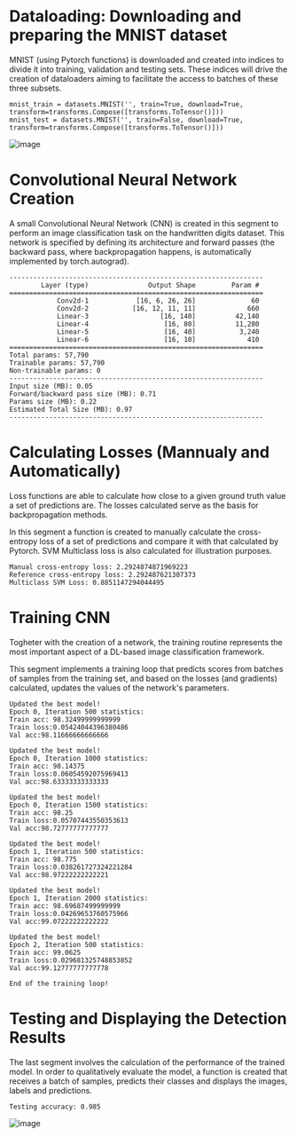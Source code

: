 # Dataloading: Downloading and preparing the MNIST dataset

MNIST (using Pytorch functions) is downloaded and created into indices to divide it into training, validation and testing sets. These indices will drive the creation of dataloaders aiming to facilitate the access to batches of these three subsets.

```
mnist_train = datasets.MNIST('', train=True, download=True, transform=transforms.Compose([transforms.ToTensor()]))
mnist_test = datasets.MNIST('', train=False, download=True, transform=transforms.Compose([transforms.ToTensor()])) 
```

![image](https://user-images.githubusercontent.com/76612427/115478521-31d77880-a1fb-11eb-9c20-2d73c1ec16c1.png)

# Convolutional Neural Network Creation

A small Convolutional Neural Network (CNN) is created in this segment to perform an image classification task on the handwritten digits dataset. This network is specified by defining its architecture and forward passes (the backward pass, where backpropagation happens, is automatically implemented by torch.autograd).

```
----------------------------------------------------------------
        Layer (type)               Output Shape         Param #
================================================================
            Conv2d-1            [16, 6, 26, 26]              60
            Conv2d-2           [16, 12, 11, 11]             660
            Linear-3                  [16, 140]          42,140
            Linear-4                   [16, 80]          11,280
            Linear-5                   [16, 40]           3,240
            Linear-6                   [16, 10]             410
================================================================
Total params: 57,790
Trainable params: 57,790
Non-trainable params: 0
----------------------------------------------------------------
Input size (MB): 0.05
Forward/backward pass size (MB): 0.71
Params size (MB): 0.22
Estimated Total Size (MB): 0.97
----------------------------------------------------------------
```
# Calculating Losses (Mannualy and Automatically)

Loss functions are able to calculate how close to a given ground truth value a set of predictions are. The losses calculated serve as the basis for backpropagation methods.

In this segment a function is created to manually calculate the cross-entropy loss of a set of predictions and compare it with that calculated by Pytorch. SVM Multiclass loss is also calculated for illustration purposes.

```
Manual cross-entropy loss: 2.2924874871969223
Reference cross-entropy loss: 2.292487621307373
Multiclass SVM Loss: 0.8851147294044495
```

# Training CNN

Togheter with the creation of a network, the training routine represents the most important aspect of a DL-based image classification framework.

This segment implements a training loop that predicts scores from batches of samples from the training set, and based on the losses (and gradients) calculated, updates the values of the network's parameters.

```
Updated the best model!
Epoch 0, Iteration 500 statistics:
Train acc: 98.32499999999999
Train loss:0.05424044396380486
Val acc:98.11666666666666

Updated the best model!
Epoch 0, Iteration 1000 statistics:
Train acc: 98.14375
Train loss:0.06054592075969413
Val acc:98.63333333333333

Updated the best model!
Epoch 0, Iteration 1500 statistics:
Train acc: 98.25
Train loss:0.05707443550353613
Val acc:98.72777777777777

Updated the best model!
Epoch 1, Iteration 500 statistics:
Train acc: 98.775
Train loss:0.038261727324221284
Val acc:98.97222222222221

Updated the best model!
Epoch 1, Iteration 2000 statistics:
Train acc: 98.69687499999999
Train loss:0.04269653760575966
Val acc:99.07222222222222

Updated the best model!
Epoch 2, Iteration 500 statistics:
Train acc: 99.0625
Train loss:0.029681325748853852
Val acc:99.12777777777778

End of the training loop!
```

# Testing and Displaying the Detection Results

The last segment involves the calculation of the performance of the trained model. In order to qualitatively evaluate the model, a function is created that receives a batch of samples, predicts their classes and displays the images, labels and predictions.

```
Testing accuracy: 0.985
```
![image](https://user-images.githubusercontent.com/76612427/115478707-8e3a9800-a1fb-11eb-9f8e-5270052bde7d.png)

